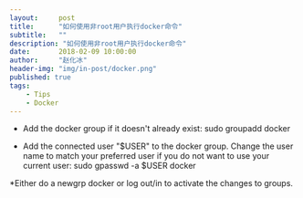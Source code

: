 ```yaml
---
layout:     post
title:      "如何使用非root用户执行docker命令"
subtitle:   ""
description: "如何使用非root用户执行docker命令"
date:       2018-02-09 10:00:00
author:     "赵化冰"
header-img: "img/in-post/docker.png"
published: true
tags:
    - Tips
    - Docker
---
```


* Add the docker group if it doesn't already exist:
sudo groupadd docker

* Add the connected user "$USER" to the docker group. Change the user name to match your preferred user if you do not want to use your current user:
sudo gpasswd -a $USER docker

*Either do a newgrp docker or log out/in to activate the changes to groups.
